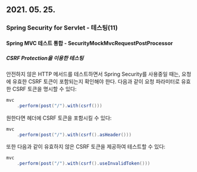 ## 2021. 05. 25.

### Spring Security for Servlet - 테스팅(11)

#### Spring MVC 테스트 통합 - SecurityMockMvcRequestPostProcessor

##### CSRF Protection을 이용한 테스팅

안전하지 않은 HTTP 메서드를 테스트하면서 Spring Security를 사용중일 때는, 요청에 유효한 CSRF 토큰이 포함되는지 확인해야 한다. 다음과 같이 요청 파라미터로 유효한 CSRF 토큰을 명시할 수 있다:

```java
mvc
    .perform(post("/").with(csrf()))
```

원한다면 헤더에 CSRF 토큰을 포함시킬 수 있다:

```java
mvc
    .perform(post("/").with(csrf().asHeader()))
```

또한 다음과 같이 유효하지 않은 CSRF 토큰을 제공하여 테스트할 수 있다:

```java
mvc
    .perform(post("/").with(csrf().useInvalidToken()))
```

